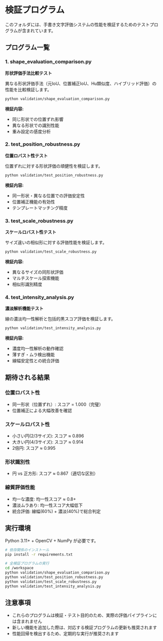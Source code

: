 # 検証プログラム

このフォルダには、手書き文字評価システムの性能を検証するためのテストプログラムが含まれています。

## プログラム一覧

### 1. shape_evaluation_comparison.py
**形状評価手法比較テスト**

異なる形状評価手法（元IoU、位置補正IoU、Hu類似度、ハイブリッド評価）の性能を比較検証します。

```bash
python validation/shape_evaluation_comparison.py
```

**検証内容:**
- 同じ形状での位置ずれ影響
- 異なる形状での識別性能
- 重み設定の感度分析

### 2. test_position_robustness.py
**位置ロバスト性テスト**

位置ずれに対する形状評価の頑健性を検証します。

```bash
python validation/test_position_robustness.py
```

**検証内容:**
- 同一形状・異なる位置での評価安定性
- 位置補正機能の有効性
- テンプレートマッチング精度

### 3. test_scale_robustness.py
**スケールロバスト性テスト**

サイズ違いの相似形に対する評価性能を検証します。

```bash
python validation/test_scale_robustness.py
```

**検証内容:**
- 異なるサイズの同形状評価
- マルチスケール探索機能
- 相似形識別精度

### 4. test_intensity_analysis.py
**濃淡解析機能テスト**

線の濃淡均一性解析と包括的黒スコア評価を検証します。

```bash
python validation/test_intensity_analysis.py
```

**検証内容:**
- 濃度均一性解析の動作確認
- 薄すぎ・ムラ検出機能
- 線幅安定性との統合評価

## 期待される結果

### 位置ロバスト性
- 同一形状（位置ずれ）: スコア = 1.000（完璧）
- 位置補正による大幅改善を確認

### スケールロバスト性  
- 小さい円(2/3サイズ): スコア ≈ 0.896
- 大きい円(4/3サイズ): スコア ≈ 0.914
- 2倍円: スコア ≈ 0.995

### 形状識別性
- 円 vs 正方形: スコア ≈ 0.867（適切な区別）

### 線質評価性能
- 均一な濃度: 均一性スコア ≈ 0.8+
- 濃淡ムラあり: 均一性スコア大幅低下
- 統合評価: 線幅(60%) + 濃淡(40%)で総合判定

## 実行環境

Python 3.11+ + OpenCV + NumPy が必要です。

```bash
# 依存関係のインストール
pip install -r requirements.txt

# 全検証プログラムの実行
cd /workspace
python validation/shape_evaluation_comparison.py
python validation/test_position_robustness.py  
python validation/test_scale_robustness.py
python validation/test_intensity_analysis.py
```

## 注意事項

- これらのプログラムは検証・テスト目的のため、実際の評価パイプラインには含まれません
- 新しい機能を追加した際は、対応する検証プログラムの更新も推奨されます
- 性能回帰を検出するため、定期的な実行が推奨されます
